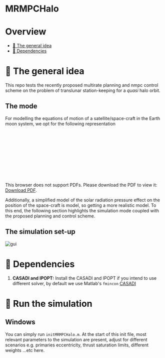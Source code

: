 # MRMPCHalo

# Overview
 - [:orange_book: The general idea](#orange_book-some-theory-behind-the-code)
 - [:page_facing_up: Dependencies](#page_facing_up-dependencies)

# :orange_book: The general idea
This repo tests the recently proposed multirate planning and nmpc control scheme on the problem of translunar station-keeping for a _quasi_ halo 
orbit.

## The mode

For modelling the equations of motion of a satellite/space-craft in the Earth moon system, we opt for the following representation

<object data="https://github.com/mebbaid/MRMPCHalo/blob/main/the_model.pdf" type="application/pdf" width="700px" height="700px">
    <embed src="https://github.com/mebbaid/MRMPCHalo/blob/main/the_model.pdf">
        <p>This browser does not support PDFs. Please download the PDF to view it: <a href="https://github.com/mebbaid/MRMPCHalo/blob/main/the_model.pdf">Download PDF</a>.</p>
    </embed>
</object>




Additionally, a simplified model of the solar radiation pressure effect on the position of the space-craft is model, so getting a more realistic model. To this end, the
following section highlights the simulation mode coupled with the proposed planning and control scheme.

## The simulation set-up


![gui](Header.JPG)

# :page_facing_up: Dependencies
1. **CASADI and IPOPT:** Install the CASADI and IPOPT if you intend to use different solver, by default we use Matlab's ```fmincon``` [CASADI](https://github.com/casadi/casadi/wiki/InstallationInstructions)


# :hammer: Run the simulation
## Windows

You can simply run ```initMRMPCHalo.m```. At the start of this init file, most relevant parameters to the simulation are present, adjust for different
scenarios e.g. primaries eccentricity, thrust saturation limits, different weights ...etc here. 
